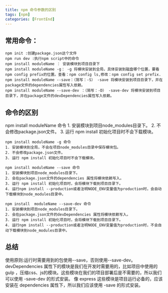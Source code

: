 ```yaml
---
title: npm 命令参数的区别
tags: [npm]
categories: [FrontEnd]
---
```



## 常用命令：

    npm init :创建package.json这个文件
    npm run dev :执行npm script中的命令
    npm install moduleName ： 安装模块到项目目录下
    npm install moduleName -g： -g 将模块安装到全局，具体安装到磁盘哪个位置，要看npm config prefix的位置。查看：npm config ls,修改：npm config set prefix.
    npm install moduleName --save：（简写：-S） -save 将模块安装到项目目录下，并在package文件的dependencies属性写入依赖。
    npm install moduleName --save-dev ：（简写：-D） -save-dev 将模块安装到项目目录下，并在package文件的devDependencies属性写入依赖。


## 命令的区别

   npm install moduleName 命令
    1. 安装模块到项目node_modules目录下。
    2. 不会修改package.json文件。
    3. 运行 npm install 初始化项目时不会下载模块。

    npm install moduleName -g 命令
    1. 安装模块到全局，不会在项目node_modules目录中保存模块包。
    2. 不会修改package.json文件。
    3. 运行 npm install 初始化项目时不会下载模块。

    npm install moduleName --save 命令
    1. 安装模块到项目node_modules目录下。
    2. 会在package.json文件的dependencies 属性将模块依赖写入。
    3. 运行 npm install 初始化项目时，会将模块下载到项目目录下。
    4. 运行npm install --production或者注明NODE_ENV变量值为production时，会自动下载模块到node_modules目录中。

    npm install  moduleName --save-dev 命令
    1. 安装模块到项目node_modules目录下。
    2. 会在package.json文件的devDependencies 属性将模块依赖写入。
    3. 运行 npm install 初始化项目时，会将模块下载到项目目录下。
    4. 运行npm install --production或者注明NODE_ENV变量值为production时，不会自动下载模块到node_modules目录中。

## 总结
使用原则:运行时需要用到的包使用--save，否则使用--save-dev。
devDependencies 属性下的模块是我们在开发时需要用的，比如项目中使用的 gulp ，压缩css、js的模块。这些模块在我们的项目部署后是不需要的，所以我们可以使用 -save-dev 的形式安装。
像 express 这些模块是项目运行必备的，应该安装在 dependencies 属性下，所以我们应该使用 -save 的形式安装。